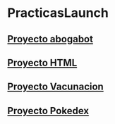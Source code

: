 # PracticasLaunch

## [Proyecto abogabot](https://github.com/CristhianDesposorio/PracticasLaunch/tree/main/PracticaAbogabot)

## [Proyecto HTML](https://github.com/CristhianDesposorio/PracticasLaunch/tree/main/Pastel)

## [Proyecto Vacunacion](https://github.com/CristhianDesposorio/PracticasLaunch/tree/main/Vacunacion)

## [Proyecto Pokedex](https://github.com/CristhianDesposorio/PracticasLaunch/tree/main/Pokedex)
